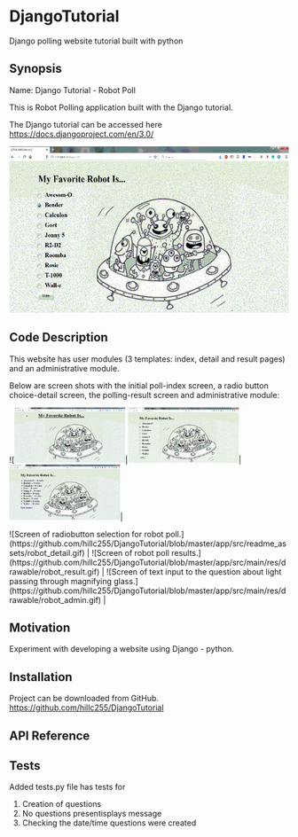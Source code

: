 # DjangoTutorial
Django polling website tutorial built with python

## Synopsis

Name:  Django Tutorial - Robot Poll

This is Robot Polling application built with the Django tutorial.

The Django tutorial can be accessed here <https://docs.djangoproject.com/en/3.0/>

<p align="center">
 <kbd><img width="533" height="300" src="readme_assets/robot_detail.gif"></kbd>
</p>

## Code Description

This website has user modules (3 templates: index, detail and result pages) and an administrative module.

Below are screen shots with the initial poll-index screen, a radio button choice-detail screen, the polling-result screen and administrative module:

![<kbd><img width="200" height="100" src="readme_assets/robot_index.gif"></kbd>|<kbd><img width="200" height="100" src="readme_assets/robot_detail.gif"></kbd>|<kbd><img width="200" height="100" src="readme_assets/robot_result.gif"></kbd>|
 </p>
![Screen of radiobutton selection for robot poll.](https://github.com/hillc255/DjangoTutorial/blob/master/app/src/readme_assets/robot_detail.gif) |
![Screen of robot poll results.](https://github.com/hillc255/DjangoTutorial/blob/master/app/src/main/res/drawable/robot_result.gif) |
![Screen of text input to the question about light passing through magnifying glass.](https://github.com/hillc255/DjangoTutorial/blob/master/app/src/main/res/drawable/robot_admin.gif) |

## Motivation

Experiment with developing a website using Django - python.

## Installation

Project can be downloaded from GitHub.  
https://github.com/hillc255/DjangoTutorial

## API Reference

## Tests

Added tests.py file has tests for 
1.  Creation of questions
2.  No questions presentisplays message
3.  Checking the date/time questions were created

